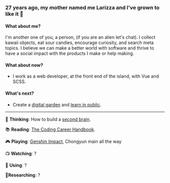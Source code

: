 ### 27 years ago, my mother named me Larizza and I've grown to like it 👋

<!--
**larizzatg/larizzatg** is a ✨ _special_ ✨ repository because its `README.md` (this file) appears on your GitHub profile.

Here are some ideas to get you started:
-->

#### What about me?

I'm another one of you, a person, (if you are an alien let's chat). I collect kawaii objects, eat sour candies, encourage curiosity, and search meta topics. I believe we can make a better world with software and thrive to have a social impact with the products I make or help making.

#### What about now?
- I work as a web developer, at the front end of the island, with Vue and SCSS.


#### What's next?
- Create a [digital garden](https://maggieappleton.com/garden) and [learn in public](https://www.swyx.io/writing/learn-in-public/).


___

:brain: **Thinking**: How to build a [second brain](https://maggieappleton.com/basb).

:books: **Reading**:  [The Coding Career Handbook](https://www.learninpublic.org/).

:video_game: **Playing**: [Genshin Impact](https://genshin.mihoyo.com/), Chongyun main all the way

:tv: **Watching**: ?

:iphone: **Using**: ?

:notebook:**Researching**: ?
